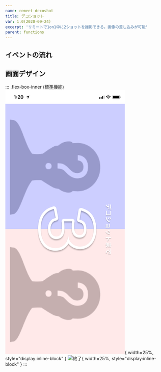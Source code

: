 ```yaml
---
name: remeet-decoshot
title: デコショット
var: 1.0(2020-09-24)
excerpt: 'リミートで1on1中に2ショットを撮影できる。画像の差し込みが可能'
parent: functions
---
```

## イベントの流れ


## 画面デザイン

::: .flex-box-inner
[(標準機能)](/functions/remeet-default/)
![終了](/images/functions/decoshot-touch.png){ width=25%, style="display:inline-block" }
![終了](/images/functions/decoshot-thanks.png){ width=25%, style="display:inline-block" }
:::